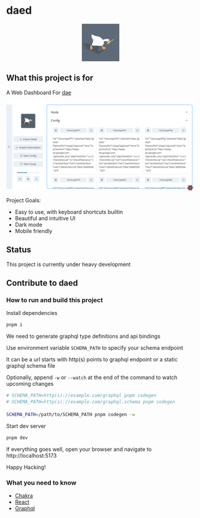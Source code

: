 # daed

<p align="center" width="100%">
  <img width="100" src="docs/logo.svg" />
</p>

## What this project is for

A Web Dashboard For [dae](https://github.com/v2raya/dae)

![preview](docs/preview.png)

Project Goals:

- Easy to use, with keyboard shortcuts builtin
- Beautiful and intuitive UI
- Dark mode
- Mobile friendly

## Status

This project is currently under heavy development

## Contribute to daed

### How to run and build this project

Install dependencies

```sh
pnpm i
```

We need to generate graphql type definitions and api bindings

Use environment variable `SCHEMA_PATH` to specify your schema endpoint

It can be a url starts with http(s) points to graphql endpoint or a static graphql schema file

Optionally, append `-w` or `--watch` at the end of the command to watch upcoming changes

```sh
# SCHEMA_PATH=http(s)://example.com/graphql pnpm codegen
# SCHEMA_PATH=http(s)://example.com/graphql.schema pnpm codegen

SCHEMA_PATH=/path/to/SCHEMA_PATH pnpm codegen -w
```

Start dev server

```sh
pnpm dev
```

If everything goes well, open your browser and navigate to http://localhost:5173

Happy Hacking!

### What you need to know

- [Chakra](https://chakra-ui.com)
- [React](https://reactjs.org)
- [Graphql](https://graphql.org)
